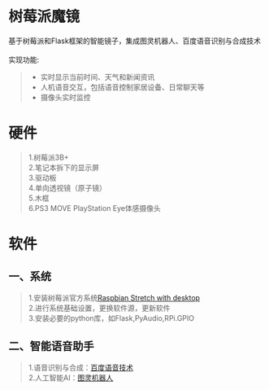 # 树莓派魔镜
基于树莓派和Flask框架的智能镜子，集成图灵机器人、百度语音识别与合成技术</br>
</br>
实现功能:
</br>
>* 实时显示当前时间、天气和新闻资讯
>* 人机语音交互，包括语音控制家居设备、日常聊天等
>* 摄像头实时监控
# 硬件
> 1.树莓派3B+ </br>
> 2.笔记本拆下的显示屏 </br>
> 3.驱动板 </br>
> 4.单向透视镜（原子镜）</br>
> 5.木框 </br>
> 6.PS3 MOVE PlayStation Eye体感摄像头 </br>
# 软件
## 一、系统
> 1.安装树莓派官方系统[Raspbian Stretch with desktop](https://www.raspberrypi.org/downloads/raspbian/) </br>
> 2.进行系统基础设置，更换软件源，更新软件 </br>
> 3.安装必要的python库，如Flask,PyAudio,RPi.GPIO </br>
## 二、智能语音助手
> 1.语音识别与合成：[百度语音技术](https://cloud.baidu.com/product/speech) </br>
> 2.人工智能AI：[图灵机器人](http://www.turingapi.com/) </br>

